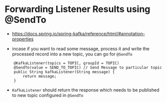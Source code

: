 # Forwarding Listener Results using @SendTo

-   https://docs.spring.io/spring-kafka/reference/html/#annotation-properties

-   incase if you want to read some message, process it and write the processed record into a new topic, you can go for ```@SendTo```
```aidl
    @KafkaListener(topics = TOPIC, groupId = TOPIC)
    @SendTo(value = SEND_TO_TOPIC) // Send Message to particular topic
    public String kafkaListener(String message) {
        return message;
    }
```

-   ```KafkaListener``` should return the response which needs to be published to new topic configured in ```@SendTo```
